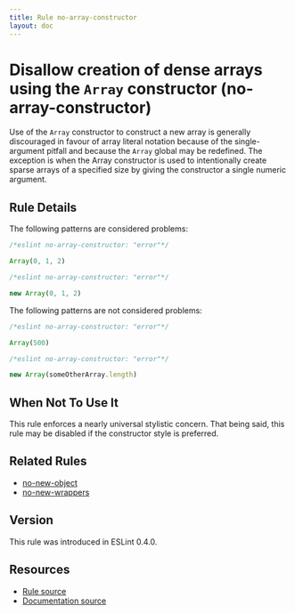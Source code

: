 ```yaml
---
title: Rule no-array-constructor
layout: doc
---
```

<!-- Note: No pull requests accepted for this file. See README.md in the root directory for details. -->

# Disallow creation of dense arrays using the `Array` constructor (no-array-constructor)

Use of the `Array` constructor to construct a new array is generally
discouraged in favour of array literal notation because of the single-argument
pitfall and because the `Array` global may be redefined. The exception is when
the Array constructor is used to intentionally create sparse arrays of a
specified size by giving the constructor a single numeric argument.

## Rule Details

The following patterns are considered problems:

```js
/*eslint no-array-constructor: "error"*/

Array(0, 1, 2)
```

```js
/*eslint no-array-constructor: "error"*/

new Array(0, 1, 2)
```

The following patterns are not considered problems:

```js
/*eslint no-array-constructor: "error"*/

Array(500)
```

```js
/*eslint no-array-constructor: "error"*/

new Array(someOtherArray.length)
```

## When Not To Use It

This rule enforces a nearly universal stylistic concern. That being said, this
rule may be disabled if the constructor style is preferred.

## Related Rules

* [no-new-object](no-new-object)
* [no-new-wrappers](no-new-wrappers)

## Version

This rule was introduced in ESLint 0.4.0.

## Resources

* [Rule source](https://github.com/eslint/eslint/tree/master/lib/rules/no-array-constructor.js)
* [Documentation source](https://github.com/eslint/eslint/tree/master/docs/rules/no-array-constructor.md)
